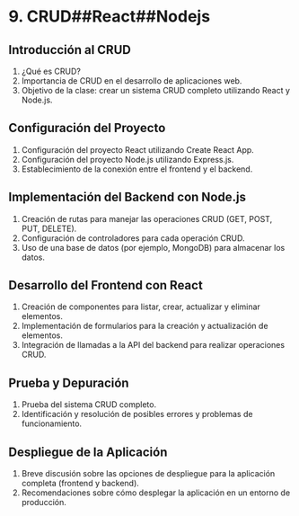 # 9. CRUD##React##Nodejs

## Introducción al CRUD

1. ¿Qué es CRUD?
2. Importancia de CRUD en el desarrollo de aplicaciones web.
3. Objetivo de la clase: crear un sistema CRUD completo utilizando React y Node.js.

## Configuración del Proyecto

1. Configuración del proyecto React utilizando Create React App.
2. Configuración del proyecto Node.js utilizando Express.js.
3. Establecimiento de la conexión entre el frontend y el backend.

## Implementación del Backend con Node.js

1. Creación de rutas para manejar las operaciones CRUD (GET, POST, PUT, DELETE).
2. Configuración de controladores para cada operación CRUD.
3. Uso de una base de datos (por ejemplo, MongoDB) para almacenar los datos.

## Desarrollo del Frontend con React

1. Creación de componentes para listar, crear, actualizar y eliminar elementos.
2. Implementación de formularios para la creación y actualización de elementos.
3. Integración de llamadas a la API del backend para realizar operaciones CRUD.

## Prueba y Depuración

1. Prueba del sistema CRUD completo.
2. Identificación y resolución de posibles errores y problemas de funcionamiento.

## Despliegue de la Aplicación

1. Breve discusión sobre las opciones de despliegue para la aplicación completa (frontend y backend).
2. Recomendaciones sobre cómo desplegar la aplicación en un entorno de producción.